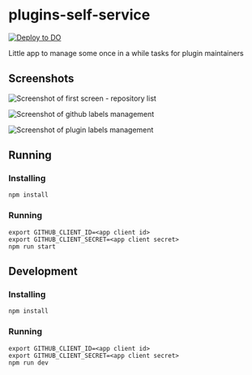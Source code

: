 # plugins-self-service

[![Deploy to DO](https://www.deploytodo.com/do-btn-blue.svg)](https://cloud.digitalocean.com/apps/new?repo=https://github.com/jenkins-infra/plugins-self-service/tree/master)

Little app to manage some once in a while tasks for plugin maintainers

## Screenshots

![Screenshot of first screen - repository list](./_img/repolist.png)

![Screenshot of github labels management](./_img/labels.png)

![Screenshot of plugin labels management](./_img/topics.png)

## Running

### Installing

```npm install```

### Running

```
export GITHUB_CLIENT_ID=<app client id>
export GITHUB_CLIENT_SECRET=<app client secret>
npm run start
```

## Development

### Installing

```npm install```

### Running

```
export GITHUB_CLIENT_ID=<app client id>
export GITHUB_CLIENT_SECRET=<app client secret>
npm run dev
```
